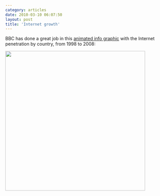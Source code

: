 ```yaml
---
category: articles
date: 2010-03-10 06:07:50
layout: post
title: 'Internet growth'
---
```


<p>BBC has done a great job in this <a href="http://news.bbc.co.uk/2/hi/technology/8552410.stm">animated info graphic</a> with the Internet penetration by country, from 1998 to 2008:</p>

<p><a href="http://news.bbc.co.uk/2/hi/technology/8552410.stm"><img width="440" src="https://joaobordalo.com/images/static/blog/netgrowth.png"></a></p>
